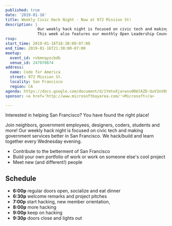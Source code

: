 ```yaml
---
published: true
date: '2019-01-16'
title: Weekly Civic Hack Night - Now at 972 Mission St!
description: |
              Our weekly hack night is focused on civic tech and making government services better in San Francisco.
              This week also features our monthly Open Leadership Council.
rsvp: 
start_time: 2019-01-16T18:30:00-07:00
end_time: 2019-01-16T21:30:00-07:00
meetup:
  event_id: rvbmnqyzcbdb
  venue_id: 247070674
address:
  name: Code for America
  street: 972 Mission St.
  locality: San Francisco
  region: CA
agenda: https://docs.google.com/document/d/1YmteXjarwsv0RAlKZD-UuV3nV8UZ7I0ZCyKz1UkEl_M/edit#heading=h.gjdgxs
sponsor: <a href='http://www.microsoftbayarea.com/'>Microsoft</a>

---
```


Interested in helping San Francisco? You have found the right place!

Join neighbors, government employees, designers, coders, students and more! Our weekly hack night is focused on civic
tech and making government services better in San Francisco. We hack/build and learn together every Wednesday evening.

* Contribute to the betterment of San Francisco
* Build your own portfolio of work or work on someone else's cool project
* Meet new (and different!) people

## Schedule
* **6:00p** regular doors open, socialize and eat dinner
* **6:30p** welcome remarks and project pitches
* **7:00p** start hacking, new member orientation,
* **8:00p** more hacking
* **9:00p** keep on hacking
* **9:30p** doors close and lights out
